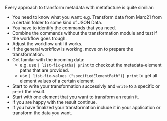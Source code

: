 Every approach to transform metadata with metafacture is quite similiar:

- You need to know what you want:
	e.g. Transform data from Marc21 from a certain folder to some kind of JSON Data.
- You have to identify the commands that you need.
- Combine the commands without the transformation module and test if the workflow goes trough.
- Adjust the workflow until it works.
- If the general workflow is working, move on to prepare the transformation.
- Get familar with the incoming data:
	- e.g. use `| list-fix-paths| print` to checkout the metadata-element paths that are provided.
	- use `| list-fix-values ("specifiedElementPath")| print` to get all element values of a certain element
- Start to write your transformation successivly and `write` to a specific or `print` the result.
 - Start with one element that you want to transform an retain it.
 - If you are happy with the result continue.
- If you have finalized your transformation include it in your application or transform the data you want.